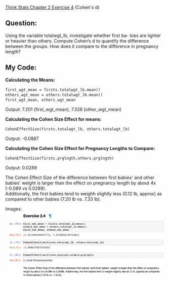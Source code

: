 [Think Stats Chapter 2 Exercise 4](http://greenteapress.com/thinkstats2/html/thinkstats2003.html#toc24) (Cohen's d)
## Question:
Using the variable totalwgt_lb, investigate whether first ba- bies are lighter or heavier than others. Compute   Cohen’s d to quantify the difference between the groups. How does it compare to the difference in pregnancy  
length?  

## My Code: 

**Calculating the Means:**  
```{python}
first_wgt_mean = firsts.totalwgt_lb.mean()  
others_wgt_mean = others.totalwgt_lb.mean()  
first_wgt_mean, others_wgt_mean  
```
Output: 7.201 (first_wgt_mean), 7.326 (other_wgt_mean)  

**Calculating the Cohen Size Effect for means:**  
```{python}
CohenEffectSize(firsts.totalwgt_lb, others.totalwgt_lb)  
```
Output: -0.0887  

**Calculating the Cohen Size Effect for Pregnancy Lengths to Compare:**  
```{python}
CohenEffectSize(firsts.prglngth,others.prglngth)  
```
Output: 0.0289  

The Cohen Effect Size of the difference between first babies' and other babies' weight is larger than the effect on pregnancy length by about 4x (-0.089 vs 0.0289).  
Additionally, the first babies tend to weighh slightly less (0.12 lb, approx) as compared to other babies (7.20 lb vs. 7.33 lb). 

Images:
![](Images/Ch2%20Ex4%20Image.png)
